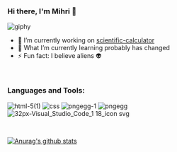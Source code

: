### Hi there, I'm Mihri 👋 <br/>
![giphy](https://user-images.githubusercontent.com/58886855/91183387-1495ed00-e6f4-11ea-8cdd-547e379eb704.gif)
<br>
- 🔭 I’m currently working on [scientific-calculator](https://github.com/mihrilp/scientific-calculator)
- 🌱 What I’m currently learning probably has changed
- ⚡ Fun fact: I believe aliens 👽
<br>

### Languages and Tools:
![html-5(1)](https://user-images.githubusercontent.com/58886855/91190222-077cfc00-e6fc-11ea-9e84-273802375c0b.png)
![css](https://user-images.githubusercontent.com/58886855/91190586-69d5fc80-e6fc-11ea-818c-4ca849710ee3.png)
![pngegg-1](https://user-images.githubusercontent.com/58886855/91191810-e9180000-e6fd-11ea-9b0c-75f9b5b2a70d.png)
![pngegg](https://user-images.githubusercontent.com/58886855/91191288-42cbfa80-e6fd-11ea-82cc-e69e4066f9e9.png)
![32px-Visual_Studio_Code_1 18_icon svg](https://user-images.githubusercontent.com/58886855/91191979-18c70800-e6fe-11ea-8040-3110315cbe1d.png)

<br>

[![Anurag's github stats](https://github-readme-stats.vercel.app/api?username=mihrilp&show_icons=true)](https://github.com/anuraghazra/github-readme-stats)
